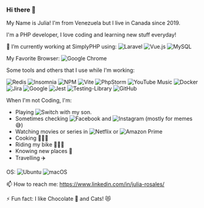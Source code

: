 ### Hi there 👋
My Name is Julia! I'm from Venezuela but I live in Canada since 2019.

I'm a PHP developer, I love coding and learning new stuff everyday!

<!--
**juliarosales/juliarosales** is a ✨ _special_ ✨ repository because its `README.md` (this file) appears on your GitHub profile.
-->

🔭 I’m currently working at SimplyPHP using: 
![Laravel](https://img.shields.io/badge/laravel-%23FF2D20.svg?style=for-the-badge&logo=laravel&logoColor=white) ![Vue.js](https://img.shields.io/badge/vuejs-%2335495e.svg?style=for-the-badge&logo=vuedotjs&logoColor=%234FC08D) ![MySQL](https://img.shields.io/badge/mysql-%2300f.svg?style=for-the-badge&logo=mysql&logoColor=white)

My Favorite Browser: 
![Google Chrome](https://img.shields.io/badge/Google%20Chrome-4285F4?style=for-the-badge&logo=GoogleChrome&logoColor=white)

Some tools and others that I use while I'm working:

![Redis](https://img.shields.io/badge/redis-%23DD0031.svg?style=for-the-badge&logo=redis&logoColor=white) ![Insomnia](https://img.shields.io/badge/Insomnia-black?style=for-the-badge&logo=insomnia&logoColor=5849BE) ![NPM](https://img.shields.io/badge/NPM-%23CB3837.svg?style=for-the-badge&logo=npm&logoColor=white) ![Vite](https://img.shields.io/badge/vite-%23646CFF.svg?style=for-the-badge&logo=vite&logoColor=white) ![PhpStorm](https://img.shields.io/badge/phpstorm-143?style=for-the-badge&logo=phpstorm&logoColor=black&color=black&labelColor=darkorchid) ![YouTube Music](https://img.shields.io/badge/YouTube_Music-FF0000?style=for-the-badge&logo=youtube-music&logoColor=white) ![Docker](https://img.shields.io/badge/docker-%230db7ed.svg?style=for-the-badge&logo=docker&logoColor=white) ![Jira](https://img.shields.io/badge/jira-%230A0FFF.svg?style=for-the-badge&logo=jira&logoColor=white) ![Google](https://img.shields.io/badge/google-4285F4?style=for-the-badge&logo=google&logoColor=white) ![Jest](https://img.shields.io/badge/-jest-%23C21325?style=for-the-badge&logo=jest&logoColor=white) ![Testing-Library](https://img.shields.io/badge/-TestingLibrary-%23E33332?style=for-the-badge&logo=testing-library&logoColor=white) ![GitHub](https://img.shields.io/badge/github-%23121011.svg?style=for-the-badge&logo=github&logoColor=white)


When I'm not Coding, I'm:
- Playing ![Switch](https://img.shields.io/badge/Switch-E60012?style=for-the-badge&logo=nintendo-switch&logoColor=white) with my son.
- Sometimes checking ![Facebook](https://img.shields.io/badge/Facebook-%231877F2.svg?style=for-the-badge&logo=Facebook&logoColor=white) and ![Instagram](https://img.shields.io/badge/Instagram-%23E4405F.svg?style=for-the-badge&logo=Instagram&logoColor=white) (mostly for memes 😅)
- Watching movies or series in ![Netflix](https://img.shields.io/badge/Netflix-E50914?style=for-the-badge&logo=netflix&logoColor=white) or ![Amazon Prime](https://img.shields.io/badge/Amazon%20Prime-0F79AF?style=for-the-badge&logo=amazonprime&logoColor=white)
- Cooking 👩🏻‍🍳
- Riding my bike 🚴🏻‍♀️
- Knowing new places 🌆
- Travelling ✈️


OS: ![Ubuntu](https://img.shields.io/badge/Ubuntu-E95420?style=for-the-badge&logo=ubuntu&logoColor=white) ![macOS](https://img.shields.io/badge/mac%20os-000000?style=for-the-badge&logo=macos&logoColor=F0F0F0)

📫 How to reach me: https://www.linkedin.com/in/julia-rosales/

⚡ Fun fact: I like Chocolate 🍫 and Cats! 😻




